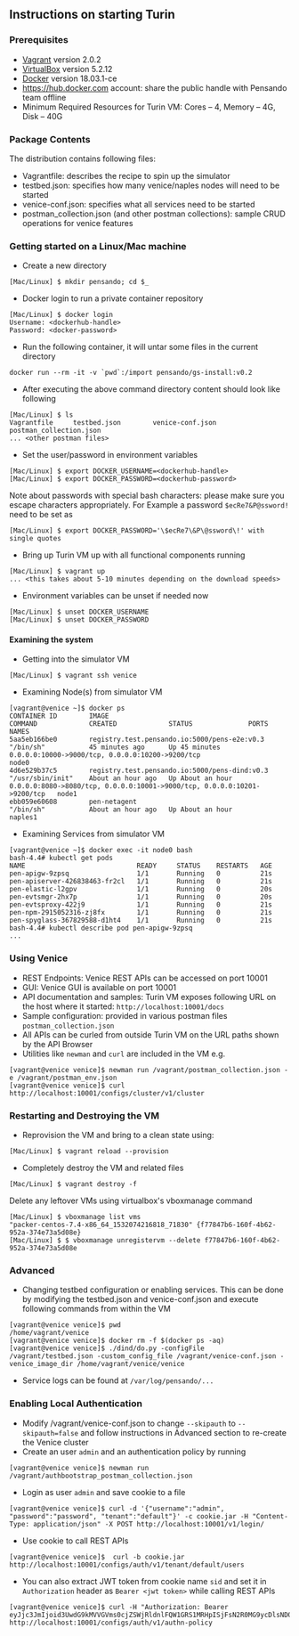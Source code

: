 
## Instructions on starting Turin

### Prerequisites
- [Vagrant](https://releases.hashicorp.com/vagrant/2.0.2/) version 2.0.2
- [VirtualBox](https://www.virtualbox.org/wiki/Download_Old_Builds_5_2) version 5.2.12
- [Docker](https://docs.docker.com/install/) version 18.03.1-ce
- https://hub.docker.com account: share the public handle with Pensando team offline
- Minimum Required Resources for Turin VM: Cores – 4, Memory – 4G, Disk – 40G

### Package Contents
The distribution contains following files:
- Vagrantfile: describes the recipe to spin up the simulator
- testbed.json: specifies how many venice/naples nodes will need to be started
- venice-conf.json: specifies what all services need to be started
- postman_collection.json (and other postman collections): sample CRUD operations for venice features

### Getting started on a Linux/Mac machine

- Create a new directory
```
[Mac/Linux] $ mkdir pensando; cd $_
```

- Docker login to run a private container repository
```
[Mac/Linux] $ docker login
Username: <dockerhub-handle>
Password: <docker-password>
```

- Run the following container, it will untar some files in the current directory
```
docker run --rm -it -v `pwd`:/import pensando/gs-install:v0.2
```

- After executing the above command directory content should look like following
```
[Mac/Linux] $ ls
Vagrantfile		testbed.json		venice-conf.json	postman_collection.json
... <other postman files>
```

- Set the user/password in environment variables
```
[Mac/Linux] $ export DOCKER_USERNAME=<dockerhub-handle>
[Mac/Linux] $ export DOCKER_PASSWORD=<dockerhub-password>
```
Note about passwords with special bash characters: please make sure you escape
characters appropriately. For Example a password `$ecRe7&P@ssword!` need to be set as
```
[Mac/Linux] $ export DOCKER_PASSWORD='\$ecRe7\&P\@ssword\!' with single quotes
```

- Bring up Turin VM up with all functional components running
```
[Mac/Linux] $ vagrant up
... <this takes about 5-10 minutes depending on the download speeds>
```

- Environment variables can be unset if needed now
```
[Mac/Linux] $ unset DOCKER_USERNAME
[Mac/Linux] $ unset DOCKER_PASSWORD
```

#### Examining the system
- Getting into the simulator VM
```
[Mac/Linux] $ vagrant ssh venice
```
- Examining Node(s) from simulator VM
```
[vagrant@venice ~]$ docker ps
CONTAINER ID        IMAGE                                           COMMAND             CREATED             STATUS              PORTS                                                                      NAMES
5aa5eb166be0        registry.test.pensando.io:5000/pens-e2e:v0.3    "/bin/sh"           45 minutes ago      Up 45 minutes       0.0.0.0:10000->9000/tcp, 0.0.0.0:10200->9200/tcp                           node0
4d6e529b37c5        registry.test.pensando.io:5000/pens-dind:v0.3   "/usr/sbin/init"    About an hour ago   Up About an hour    0.0.0.0:8080->8080/tcp, 0.0.0.0:10001->9000/tcp, 0.0.0.0:10201->9200/tcp   node1
ebb059e60608        pen-netagent                                    "/bin/sh"           About an hour ago   Up About an hour                                                                               naples1
```
- Examining Services from simulator VM
```
[vagrant@venice ~]$ docker exec -it node0 bash
bash-4.4# kubectl get pods
NAME                            READY     STATUS    RESTARTS   AGE
pen-apigw-9zpsq                 1/1       Running   0          21s
pen-apiserver-426838463-fr2cl   1/1       Running   0          21s
pen-elastic-l2gpv               1/1       Running   0          20s
pen-evtsmgr-2hx7p               1/1       Running   0          20s
pen-evtsproxy-422j9             1/1       Running   0          21s
pen-npm-2915052316-zj8fx        1/1       Running   0          21s
pen-spyglass-367829588-d1ht4    1/1       Running   0          21s
bash-4.4# kubectl describe pod pen-apigw-9zpsq
...
```

### Using Venice

- REST Endpoints: Venice REST APIs can be accessed on port 10001
- GUI: Venice GUI is available on port 10001 
- API documentation and samples: Turin VM exposes following URL on the host where it started: `http://localhost:10001/docs`
- Sample configuration: provided in various postman files `postman_collection.json`
- All APIs can be curled from outside Turin VM on the URL paths shown by the API Browser
- Utilities like `newman` and `curl` are included in the VM e.g.
```
[vagrant@venice venice]$ newman run /vagrant/postman_collection.json -e /vagrant/postman_env.json
[vagrant@venice venice]$ curl http://localhost:10001/configs/cluster/v1/cluster
```

### Restarting and Destroying the VM
- Reprovision the VM and bring to a clean state using:
```
[Mac/Linux] $ vagrant reload --provision
```
- Completely destroy the VM and related files
```
[Mac/Linux] $ vagrant destroy -f
```
Delete any leftover VMs using virtualbox's vboxmanage command
```
[Mac/Linux] $ vboxmanage list vms
"packer-centos-7.4-x86_64_1532074216818_71830" {f77847b6-160f-4b62-952a-374e73a5d08e}
[Mac/Linux] $ $ vboxmanage unregistervm --delete f77847b6-160f-4b62-952a-374e73a5d08e
```

### Advanced
- Changing testbed configuration or enabling services. This can be done by modifying the testbed.json and venice-conf.json and execute following commands from within the VM
```
[vagrant@venice venice]$ pwd
/home/vagrant/venice
[vagrant@venice venice]$ docker rm -f $(docker ps -aq)
[vagrant@venice venice]$ ./dind/do.py -configFile /vagrant/testbed.json -custom_config_file /vagrant/venice-conf.json -venice_image_dir /home/vagrant/venice/venice
```
- Service logs can be found at `/var/log/pensando/...`

### Enabling Local Authentication
- Modify /vagrant/venice-conf.json to change `--skipauth` to `--skipauth=false` and follow instructions in Advanced section to re-create the Venice cluster
- Create an user `admin` and an authentication policy by running
```
[vagrant@venice venice]$ newman run /vagrant/authbootstrap_postman_collection.json
```
- Login as user `admin` and save cookie to a file
```
[vagrant@venice venice]$ curl -d '{"username":"admin", "password":"password", "tenant":"default"}' -c cookie.jar -H "Content-Type: application/json" -X POST http://localhost:10001/v1/login/
```
- Use cookie to call  REST APIs
```
[vagrant@venice venice]$  curl -b cookie.jar http://localhost:10001/configs/auth/v1/tenant/default/users
```
- You can also extract JWT token from cookie name `sid` and set it in `Authorization` header as `Bearer <jwt token>` while calling REST APIs
```
[vagrant@venice venice]$ curl -H "Authorization: Bearer eyJjc3JmIjoid3UwdG9kMVVGVms0cjZSWjRldnlFQW1GRS1MRHpISjFsN2R0MG9ycDlsND0iLCJleHAiOjE1MzQ4MDA2NzksImlhdCI6MTUzNDI4MjI3OSwiaXNzIjoidmVuaWNlIiwicm9sZXMiOm51bGwsInN1YiI6ImFkbWluIiwidGVuYW50IjoiZGVmYXVsdCJ9.J00lcpOdWpTZjsnyufh5U4Sh5xpEA3EKIUBgKYHQX9juSHdg1m7larOy2BTpXYAzjVHEF2zVN_NpMzo3EETOLw" http://localhost:10001/configs/auth/v1/authn-policy
```
